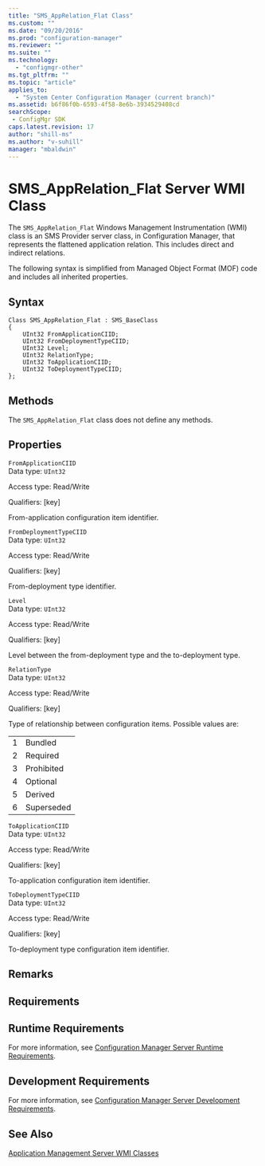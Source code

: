 ```yaml
---
title: "SMS_AppRelation_Flat Class"
ms.custom: ""
ms.date: "09/20/2016"
ms.prod: "configuration-manager"
ms.reviewer: ""
ms.suite: ""
ms.technology:
  - "configmgr-other"
ms.tgt_pltfrm: ""
ms.topic: "article"
applies_to:
  - "System Center Configuration Manager (current branch)"
ms.assetid: b6f86f0b-6593-4f58-8e6b-3934529408cdsearchScope: - ConfigMgr SDK
caps.latest.revision: 17
author: "shill-ms"
ms.author: "v-suhill"
manager: "mbaldwin"
---
```

# SMS_AppRelation_Flat Server WMI Class
The `SMS_AppRelation_Flat` Windows Management Instrumentation (WMI) class is an SMS Provider server class, in Configuration Manager, that represents the flattened application relation. This includes direct and indirect relations.  

 The following syntax is simplified from Managed Object Format (MOF) code and includes all inherited properties.  

## Syntax  

```  
Class SMS_AppRelation_Flat : SMS_BaseClass  
{  
    UInt32 FromApplicationCIID;  
    UInt32 FromDeploymentTypeCIID;  
    UInt32 Level;  
    UInt32 RelationType;  
    UInt32 ToApplicationCIID;  
    UInt32 ToDeploymentTypeCIID;  
};  
```  

## Methods  
 The `SMS_AppRelation_Flat` class does not define any methods.  

## Properties  
 `FromApplicationCIID`  
 Data type: `UInt32`  

 Access type: Read/Write  

 Qualifiers: [key]  

 From-application configuration item identifier.  

 `FromDeploymentTypeCIID`  
 Data type: `UInt32`  

 Access type: Read/Write  

 Qualifiers: [key]  

 From-deployment type identifier.  

 `Level`  
 Data type: `UInt32`  

 Access type: Read/Write  

 Qualifiers: [key]  

 Level between the from-deployment type and the to-deployment type.  

 `RelationType`  
 Data type: `UInt32`  

 Access type: Read/Write  

 Qualifiers: [key]  

 Type of relationship between configuration items. Possible values are:  

|||  
|-|-|  
|1|Bundled|  
|2|Required|  
|3|Prohibited|  
|4|Optional|  
|5|Derived|  
|6|Superseded|  

 `ToApplicationCIID`  
 Data type: `UInt32`  

 Access type: Read/Write  

 Qualifiers: [key]  

 To-application configuration item identifier.  

 `ToDeploymentTypeCIID`  
 Data type: `UInt32`  

 Access type: Read/Write  

 Qualifiers: [key]  

 To-deployment type configuration item identifier.  

## Remarks  

## Requirements  

## Runtime Requirements  
 For more information, see [Configuration Manager Server Runtime Requirements](../../../develop/core/reqs/server-runtime-requirements.md).  

## Development Requirements  
 For more information, see [Configuration Manager Server Development Requirements](../../../develop/core/reqs/server-development-requirements.md).  

## See Also  
 [Application Management Server WMI Classes](../../../develop/reference/apps/application-management-server-wmi-classes.md)
